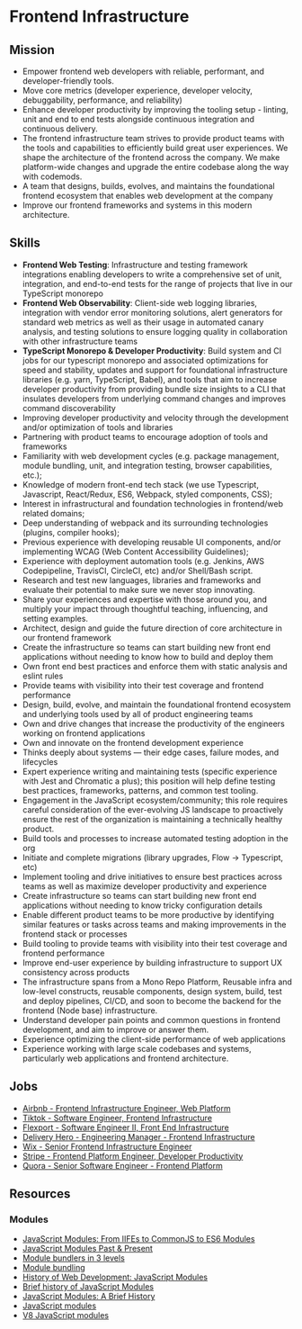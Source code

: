 # Frontend Infrastructure

## Mission

- Empower frontend web developers with reliable, performant, and developer-friendly tools.
- Move core metrics (developer experience, developer velocity, debuggability, performance, and reliability)
- Enhance developer productivity by improving the tooling setup - linting, unit and end to end tests alongside continuous integration and continuous delivery.
- The frontend infrastructure team strives to provide product teams with the tools and capabilities to efficiently build great user experiences. We shape the architecture of the frontend across the company. We make platform-wide changes and upgrade the entire codebase along the way with codemods.
- A team that designs, builds, evolves, and maintains the foundational frontend ecosystem that enables web development at the company
- Improve our frontend frameworks and systems in this modern architecture.

## Skills

- **Frontend Web Testing**: Infrastructure and testing framework integrations enabling developers to write a comprehensive set of unit, integration, and end-to-end tests for the range of projects that live in our TypeScript monorepo
- **Frontend Web Observability**: Client-side web logging libraries, integration with vendor error monitoring solutions, alert generators for standard web metrics as well as their usage in automated canary analysis, and testing solutions to ensure logging quality in collaboration with other infrastructure teams
- **TypeScript Monorepo & Developer Productivity**: Build system and CI jobs for our typescript monorepo and associated optimizations for speed and stability, updates and support for foundational infrastructure libraries (e.g. yarn, TypeScript, Babel), and tools that aim to increase developer productivity from providing bundle size insights to a CLI that insulates developers from underlying command changes and improves command discoverability
- Improving developer productivity and velocity through the development and/or optimization of tools and libraries
- Partnering with product teams to encourage adoption of tools and frameworks
- Familiarity with web development cycles (e.g. package management, module bundling, unit, and integration testing, browser capabilities, etc.);
- Knowledge of modern front-end tech stack (we use Typescript, Javascript, React/Redux, ES6, Webpack, styled components, CSS);
- Interest in infrastructural and foundation technologies in frontend/web related domains;
- Deep understanding of webpack and its surrounding technologies (plugins, compiler hooks);
- Previous experience with developing reusable UI components, and/or implementing WCAG (Web Content Accessibility Guidelines);
- Experience with deployment automation tools (e.g. Jenkins, AWS Codepipeline, TravisCI, CircleCI, etc) and/or Shell/Bash script.
- Research and test new languages, libraries and frameworks and evaluate their potential to make sure we never stop innovating.
- Share your experiences and expertise with those around you, and multiply your impact through thoughtful teaching, influencing, and setting examples.
- Architect, design and guide the future direction of core architecture in our frontend framework
- Create the infrastructure so teams can start building new front end applications without needing to know how to build and deploy them
- Own front end best practices and enforce them with static analysis and eslint rules
- Provide teams with visibility into their test coverage and frontend performance
- Design, build, evolve, and maintain the foundational frontend ecosystem and underlying tools used by all of product engineering teams
- Own and drive changes that increase the productivity of the engineers working on frontend applications
- Own and innovate on the frontend development experience
- Thinks deeply about systems — their edge cases, failure modes, and lifecycles
- Expert experience writing and maintaining tests (specific experience with Jest and Chromatic a plus); this position will help define testing best practices, frameworks, patterns, and common test tooling.
- Engagement in the JavaScript ecosystem/community; this role requires careful consideration of the ever-evolving JS landscape to proactively ensure the rest of the organization is maintaining a technically healthy product.
- Build tools and processes to increase automated testing adoption in the org
- Initiate and complete migrations (library upgrades, Flow -> Typescript, etc)
- Implement tooling and drive initiatives to ensure best practices across teams as well as maximize developer productivity and experience
- Create infrastructure so teams can start building new front end applications without needing to know tricky configuration details
- Enable different product teams to be more productive by identifying similar features or tasks across teams and making improvements in the frontend stack or processes
- Build tooling to provide teams with visibility into their test coverage and frontend performance
- Improve end-user experience by building infrastructure to support UX consistency across products
- The infrastructure spans from a Mono Repo Platform, Reusable infra and low-level constructs, reusable components, design system, build, test and deploy pipelines, CI/CD, and soon to become the backend for the frontend (Node base) infrastructure.
- Understand developer pain points and common questions in frontend development, and aim to improve or answer them.
- Experience optimizing the client-side performance of web applications
- Experience working with large scale codebases and systems, particularly web applications and frontend architecture.

## Jobs

- [Airbnb - Frontend Infrastructure Engineer, Web Platform](https://careers.airbnb.com/positions/3903900/)
- [Tiktok - Software Engineer, Frontend Infrastructure](https://careers.tiktok.com/position/6961906536192985374/detail)
- [Flexport - Software Engineer II, Front End Infrastructure](https://boards.greenhouse.io/flexport/jobs/3079348)
- [Delivery Hero - Engineering Manager - Frontend Infrastructure](https://careers.deliveryhero.com/global/en/job/JR0020676/Engineering-Manager-Frontend-Infrastructure-f-m-d)
- [Wix - Senior Frontend Infrastructure Engineer](https://www.wix.com/jobs/locations/tel-aviv/positions/473401)
- [Stripe - Frontend Platform Engineer, Developer Productivity](https://stripe.com/jobs/listing/frontend-platform-engineer-developer-productivity/3104737)
- [Quora - Senior Software Engineer - Frontend Platform](https://boards.greenhouse.io/quora/jobs/5880027002)

## Resources

### Modules

- [JavaScript Modules: From IIFEs to CommonJS to ES6 Modules](https://www.youtube.com/watch?v=qJWALEoGge4&list=TLPQMDYwMTIwMjK_dvV037lu7g&index=2&ab_channel=freeCodeCamp.org)
- [JavaScript Modules Past & Present](https://www.youtube.com/watch?v=GQ96b_u7rGc&list=TLPQMDYwMTIwMjK_dvV037lu7g&index=1&ab_channel=freeCodeCamp.org)
- [Module bundlers in 3 levels](https://www.youtube.com/watch?v=iOYO2dKBYow&ab_channel=lihautan)
- [Module bundling](https://www.freecodecamp.org/news/javascript-modules-part-2-module-bundling-5020383cf306/)
- [History of Web Development: JavaScript Modules](https://lihautan.com/javascript-modules/)
- [Brief history of JavaScript Modules](https://medium.com/sungthecoder/javascript-module-module-loader-module-bundler-es6-module-confused-yet-6343510e7bde)
- [JavaScript Modules: A Brief History](https://objectpartners.com/2019/05/24/javascript-modules-a-brief-history/#:~:text=Before%20modules,import%20into%20other%20JavaScript%20code.)
- [JavaScript modules](https://developer.mozilla.org/en-US/docs/Web/JavaScript/Guide/Modules)
- [V8 JavaScript modules](https://v8.dev/features/modules)
